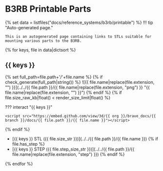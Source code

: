 # B3RB Printable Parts

{% set data = listfiles("docs/reference_systems/b3rb/printable") %}
!!! tip "Auto-generated page."

    This is an autogenerated page containing links to STLs suitable for mounting various parts to the B3RB.
{% for keys, file in data|dictsort %}
## {{ keys }}
{% set full_path=file.path+'/'+file.name %}
{% if check_generate(full_path|string()) %}
![{{ file.name|replace(file.extension, "") }}](../../{{ file.path }}/{{ file.name|replace(file.extension, "png") }} "{{ file.name|replace(file.extension, "") }}")
{% endif %}
{% if file.size_raw_kb|float() < render_size_limit|float() %}

??? interact "{{ keys }}"

    <script src="https://embed.github.com/view/3d/{{ org }}/brave_docs/{{ branch }}/docs/{{ file.path }}/{{ file.name }}"></script>

{% endif %}



* [{{ keys }} STL ({{ file.size_str }})](../../{{ file.path }}/{{ file.name }})
{% if file.has_step %}
* [{{ keys }} STEP ({{ file.step_size_str }})](../../{{ file.path }}/{{ file.name|replace(file.extension, "step") }})
{% endif %}

{% endfor %}
